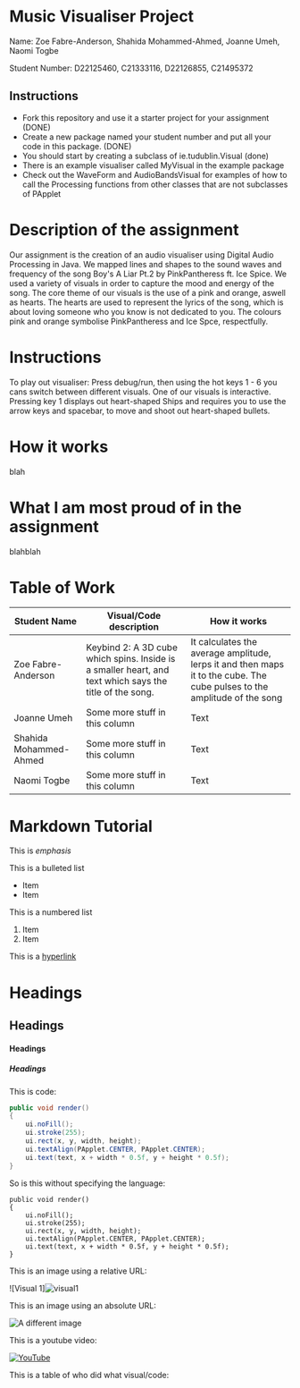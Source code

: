 # Music Visualiser Project


Name: Zoe Fabre-Anderson, Shahida Mohammed-Ahmed, Joanne Umeh, Naomi Togbe


Student Number: D22125460, C21333116, D22126855, C21495372

## Instructions
- Fork this repository and use it a starter project for your assignment (DONE)
- Create a new package named your student number and put all your code in this package. (DONE)
- You should start by creating a subclass of ie.tudublin.Visual (done)
- There is an example visualiser called MyVisual in the example package
- Check out the WaveForm and AudioBandsVisual for examples of how to call the Processing functions from other classes that are not subclasses of PApplet

# Description of the assignment
Our assignment is the creation of an audio visualiser using Digital Audio Processing in Java. We mapped lines and shapes to the sound waves and frequency of the song Boy's A Liar Pt.2 by PinkPantheress ft. Ice Spice. We used a variety of visuals in order to capture the mood and energy of the song. The core theme of our visuals is the use of a pink and orange, aswell as hearts. The hearts are used to represent the lyrics of the song, which is about loving someone who you know is not dedicated to you. The colours pink and orange symbolise PinkPantheress and Ice Spce, respectfully.

# Instructions
To play out visualiser: Press debug/run, then using the hot keys 1 - 6 you cans switch between different visuals. 
One of our visuals is interactive. 
Pressing key 1 displays out heart-shaped Ships and requires you to use the arrow keys and spacebar, to move and shoot out heart-shaped bullets.

# How it works
blah

# What I am most proud of in the assignment
blahblah


# Table of Work
| Student Name | Visual/Code description | How it works |
|-----------|-----------|-----------|
|Zoe Fabre-Anderson | Keybind 2: A 3D cube which spins. Inside is a smaller heart, and text which says the title of the song. | It calculates the average amplitude, lerps it and then maps it to the cube. The cube pulses to the amplitude of the song
|Joanne Umeh | Some more stuff in this column | Text |
|Shahida Mohammed-Ahmed | Some more stuff in this column | Text |
|Naomi Togbe | Some more stuff in this column | Text |


# Markdown Tutorial

This is *emphasis*

This is a bulleted list

- Item
- Item

This is a numbered list

1. Item
1. Item

This is a [hyperlink](http://bryanduggan.org)

# Headings
## Headings
#### Headings
##### Headings

This is code:

```Java
public void render()
{
	ui.noFill();
	ui.stroke(255);
	ui.rect(x, y, width, height);
	ui.textAlign(PApplet.CENTER, PApplet.CENTER);
	ui.text(text, x + width * 0.5f, y + height * 0.5f);
}
```

So is this without specifying the language:

```
public void render()
{
	ui.noFill();
	ui.stroke(255);
	ui.rect(x, y, width, height);
	ui.textAlign(PApplet.CENTER, PApplet.CENTER);
	ui.text(text, x + width * 0.5f, y + height * 0.5f);
}
```

This is an image using a relative URL:

![Visual 1]![visual1](https://user-images.githubusercontent.com/123522743/236204085-2a4d5482-c31d-4d0a-8669-4c157f02e08f.png)


This is an image using an absolute URL:

![A different image](https://bryanduggandotorg.files.wordpress.com/2019/02/infinite-forms-00045.png?w=595&h=&zoom=2)

This is a youtube video:

[![YouTube](http://img.youtube.com/vi/J2kHSSFA4NU/0.jpg)](https://www.youtube.com/watch?v=J2kHSSFA4NU)

This is a table of who did what visual/code:

